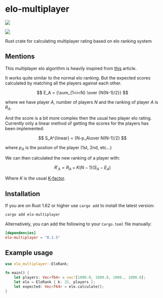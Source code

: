 # elo-multiplayer

[![](https://img.shields.io/crates/v/elo-multiplayer)](https://crates.io/crates/elo-multiplayer)

[![](https://img.shields.io/crates/d/elo-multiplayer)](https://crates.io/crates/elo-multiplayer)

Rust crate for calculating multiplayer rating based on elo ranking system

## Mentions

This multiplayer elo algorithm is heavily inspired from [this](https://towardsdatascience.com/developing-a-generalized-elo-rating-system-for-multiplayer-games-b9b495e87802) article.

It works quite similar to the normal elo ranking.
But the expected scores calculated by matching all the players against each other.

$$
E_A = {\sum_{1<i<N} \over {N(N-1)/2}}
$$

where we have player $A$, number of players $N$ and the ranking of player $A$ is $R_A$.

And the score is a bit more complex then the usual two player elo rating.
Currently only a linear method of getting the scores for the players has been implemented:

$$
S_A^{linear} = {N-p_A\over N(N-1)/2}
$$

where $p_A$ is the postion of the player (1st, 2nd, etc...)

We can then calculated the new ranking of a player with:

$$
R'_{A} = R_{A} + K(N-1)(S_{A}-E_{A})
$$

Where $K$ is the usual [K-factor](https://en.wikipedia.org/wiki/Elo_rating_system#Most_accurate_K-factor).

## Installation

If you are on Rust 1.62 or higher use `cargo add` to install the latest version:

```sh
cargo add elo-multiplayer
```

Alternatively, you can add the following to your `Cargo.toml` file manually:

```toml
[dependencies]
elo-multiplayer = "0.1.5"
```

## Example usage

```rust
use elo_multiplayer::EloRank;

fn main() {
    let players: Vec<f64> = vec![1000.0, 1000.0, 1000., 1000.0];
    let elo = EloRank { k: 32, players };
    let expected: Vec<f64> = elo.calculate();
}

```
